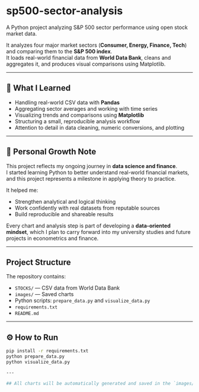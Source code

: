 # sp500-sector-analysis
A Python project analyzing S&amp;P 500 sector performance using open stock market data.

It analyzes four major market sectors (**Consumer, Energy, Finance, Tech**) and comparing them to the **S&P 500 index**.  
It loads real-world financial data from **World Data Bank**, cleans and aggregates it, and produces visual comparisons using Matplotlib.

---

## 🧠 What I Learned

- Handling real-world CSV data with **Pandas**  
- Aggregating sector averages and working with time series  
- Visualizing trends and comparisons using **Matplotlib**  
- Structuring a small, reproducible analysis workflow  
- Attention to detail in data cleaning, numeric conversions, and plotting  

---

## 🌱 Personal Growth Note

This project reflects my ongoing journey in **data science and finance**.  
I started learning Python to better understand real-world financial markets, and this project represents a milestone in applying theory to practice.  

It helped me:

- Strengthen analytical and logical thinking  
- Work confidently with real datasets from reputable sources  
- Build reproducible and shareable results  

Every chart and analysis step is part of developing a **data-oriented mindset**, which I plan to carry forward into my university studies and future projects in econometrics and finance.

---

## Project Structure

The repository contains:

- `STOCKS/` — CSV data from World Data Bank  
- `images/` — Saved charts  
- Python scripts: `prepare_data.py` and `visualize_data.py`  
- `requirements.txt`  
- `README.md`

---

## ⚙️ How to Run

```bash
pip install -r requirements.txt
python prepare_data.py
python visualize_data.py

---

## All charts will be automatically generated and saved in the `images/` folder when you run `visualize_data.py`.
